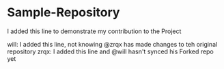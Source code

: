 # Sample-Repository

I added this line to demonstrate my contribution to the Project

will: I added this line, not knowing @zrqx has made changes to teh original repository
zrqx: I added this line and @will hasn't synced his Forked repo yet